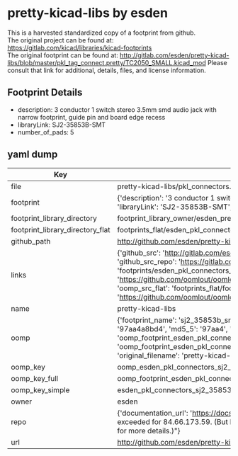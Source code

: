 # pretty-kicad-libs by esden  
This is a harvested standardized copy of a footprint from github.  
The original project can be found at:  
https://gitlab.com/kicad/libraries/kicad-footprints  
The original footprint can be found at:
http://gitlab.com/esden/pretty-kicad-libs/blob/master/pkl_tag_connect.pretty/TC2050_SMALL.kicad_mod
Please consult that link for additional, details, files, and license information.  
## Footprint Details
* description: 3 conductor 1 switch stereo 3.5mm smd audio jack with narrow footprint, guide pin and board edge recess  
* libraryLink: SJ2-35853B-SMT  
* number_of_pads: 5  
## yaml dump  
| Key | Value |  
| --- | --- |  
| file | pretty-kicad-libs/pkl_connectors.pretty/SJ2-35853B-SMT.kicad_mod |  
| footprint | {'description': '3 conductor 1 switch stereo 3.5mm smd audio jack with narrow footprint, guide pin and board edge recess', 'libraryLink': 'SJ2-35853B-SMT', 'number_of_pads': 5} |  
| footprint_library_directory | footprint_library_owner/esden_pretty-kicad-libs |  
| footprint_library_directory_flat | footprints_flat/esden_pkl_connectors_sj2_35853b_smt/working |  
| github_path | http://github.com/esden/pretty-kicad-libs/blob/master/pkl_connectors.pretty/SJ2-35853B-SMT.kicad_mod |  
| links | {'github_src': 'http://gitlab.com/esden/pretty-kicad-libs/blob/master/pkl_tag_connect.pretty/TC2050_SMALL.kicad_mod', 'github_src_repo': 'https://gitlab.com/kicad/libraries/kicad-footprints', 'oomp_bot': 'footprints/esden_pkl_connectors_sj2_35853b_smt/working', 'oomp_bot_github': 'https://github.com/oomlout/oomlout_oomp_footprint_bot/tree/main/footprints/esden_pkl_connectors_sj2_35853b_smt/working', 'oomp_src_flat': 'footprints_flat/footprints_flat/esden_pkl_connectors_sj2_35853b_smt/working', 'oomp_src_flat_github': 'https://github.com/oomlout/oomlout_oomp_footprint_src/tree/main/footprints_flat/esden_pkl_connectors_sj2_35853b_smt/working'} |  
| name | pretty-kicad-libs |  
| oomp | {'footprint_name': 'sj2_35853b_smt', 'library_name': 'pkl_connectors', 'md5': '97aa4a8bd411cf7628743651f89beea9', 'md5_10': '97aa4a8bd4', 'md5_5': '97aa4', 'md5_6': '97aa4a', 'oomp_key': 'oomp_esden_pkl_connectors_sj2_35853b_smt', 'oomp_key_extra': 'oomp_footprint_esden_pkl_connectors_sj2_35853b_smt', 'oomp_key_full': 'oomp_footprint_esden_pkl_connectors_sj2_35853b_smt_97aa4a', 'oomp_key_simple': 'esden_pkl_connectors_sj2_35853b_smt', 'original_filename': 'pretty-kicad-libs/pkl_connectors.pretty/SJ2-35853B-SMT.kicad_mod', 'owner_name': 'esden'} |  
| oomp_key | oomp_esden_pkl_connectors_sj2_35853b_smt |  
| oomp_key_full | oomp_footprint_esden_pkl_connectors_sj2_35853b_smt |  
| oomp_key_simple | esden_pkl_connectors_sj2_35853b_smt |  
| owner | esden |  
| repo | {'documentation_url': 'https://docs.github.com/rest/overview/resources-in-the-rest-api#rate-limiting', 'message': "API rate limit exceeded for 84.66.173.59. (But here's the good news: Authenticated requests get a higher rate limit. Check out the documentation for more details.)"} |  
| url | http://github.com/esden/pretty-kicad-libs |  

